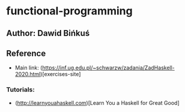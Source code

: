 # functional-programming

## Author: Dawid Bińkuś

## Reference

* Main link: (https://inf.ug.edu.pl/~schwarzw/zadania/ZadHaskell-2020.html)[exercises-site]

### Tutorials:

* (http://learnyouahaskell.com)[Learn You a Haskell for Great Good]
